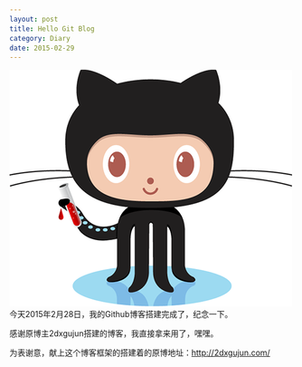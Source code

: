 ```yaml
---
layout: post
title: Hello Git Blog
category: Diary
date: 2015-02-29
---
```



![Jekyll](/res/img/jekyll.png)
今天2015年2月28日，我的Github博客搭建完成了，纪念一下。

感谢原博主2dxgujun搭建的博客，我直接拿来用了，嘿嘿。

为表谢意，献上这个博客框架的搭建着的原博地址：http://2dxgujun.com/